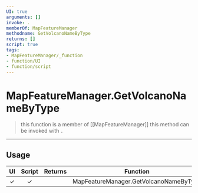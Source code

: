 ```yaml
---
UI: true
arguments: []
invoke: .
memberOf: MapFeatureManager
methodname: GetVolcanoNameByType
returns: []
script: true
tags:
- MapFeatureManager/_function
- function/UI
- function/script
---
```

# MapFeatureManager.GetVolcanoNameByType
> this function is a member of [[MapFeatureManager]]
> this method can be invoked with `.`
-----
## Usage
|  UI | Script | Returns | Function | Arguments |
|:---:|:------:|-------:|:--------:|:---------|
|✓|✓||MapFeatureManager.GetVolcanoNameByType||
